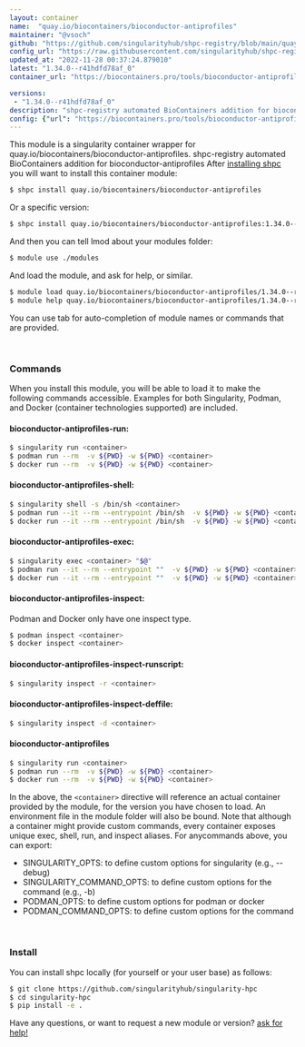 ```yaml
---
layout: container
name:  "quay.io/biocontainers/bioconductor-antiprofiles"
maintainer: "@vsoch"
github: "https://github.com/singularityhub/shpc-registry/blob/main/quay.io/biocontainers/bioconductor-antiprofiles/container.yaml"
config_url: "https://raw.githubusercontent.com/singularityhub/shpc-registry/main/quay.io/biocontainers/bioconductor-antiprofiles/container.yaml"
updated_at: "2022-11-28 00:37:24.879010"
latest: "1.34.0--r41hdfd78af_0"
container_url: "https://biocontainers.pro/tools/bioconductor-antiprofiles"

versions:
 - "1.34.0--r41hdfd78af_0"
description: "shpc-registry automated BioContainers addition for bioconductor-antiprofiles"
config: {"url": "https://biocontainers.pro/tools/bioconductor-antiprofiles", "maintainer": "@vsoch", "description": "shpc-registry automated BioContainers addition for bioconductor-antiprofiles", "latest": {"1.34.0--r41hdfd78af_0": "sha256:c1d2f26b12d11d187420a33f548bba066a13f5c700fda11643f23f93a65481dc"}, "tags": {"1.34.0--r41hdfd78af_0": "sha256:c1d2f26b12d11d187420a33f548bba066a13f5c700fda11643f23f93a65481dc"}, "docker": "quay.io/biocontainers/bioconductor-antiprofiles"}
---
```


This module is a singularity container wrapper for quay.io/biocontainers/bioconductor-antiprofiles.
shpc-registry automated BioContainers addition for bioconductor-antiprofiles
After [installing shpc](#install) you will want to install this container module:


```bash
$ shpc install quay.io/biocontainers/bioconductor-antiprofiles
```

Or a specific version:

```bash
$ shpc install quay.io/biocontainers/bioconductor-antiprofiles:1.34.0--r41hdfd78af_0
```

And then you can tell lmod about your modules folder:

```bash
$ module use ./modules
```

And load the module, and ask for help, or similar.

```bash
$ module load quay.io/biocontainers/bioconductor-antiprofiles/1.34.0--r41hdfd78af_0
$ module help quay.io/biocontainers/bioconductor-antiprofiles/1.34.0--r41hdfd78af_0
```

You can use tab for auto-completion of module names or commands that are provided.

<br>

### Commands

When you install this module, you will be able to load it to make the following commands accessible.
Examples for both Singularity, Podman, and Docker (container technologies supported) are included.

#### bioconductor-antiprofiles-run:

```bash
$ singularity run <container>
$ podman run --rm  -v ${PWD} -w ${PWD} <container>
$ docker run --rm  -v ${PWD} -w ${PWD} <container>
```

#### bioconductor-antiprofiles-shell:

```bash
$ singularity shell -s /bin/sh <container>
$ podman run --it --rm --entrypoint /bin/sh  -v ${PWD} -w ${PWD} <container>
$ docker run --it --rm --entrypoint /bin/sh  -v ${PWD} -w ${PWD} <container>
```

#### bioconductor-antiprofiles-exec:

```bash
$ singularity exec <container> "$@"
$ podman run --it --rm --entrypoint ""  -v ${PWD} -w ${PWD} <container> "$@"
$ docker run --it --rm --entrypoint ""  -v ${PWD} -w ${PWD} <container> "$@"
```

#### bioconductor-antiprofiles-inspect:

Podman and Docker only have one inspect type.

```bash
$ podman inspect <container>
$ docker inspect <container>
```

#### bioconductor-antiprofiles-inspect-runscript:

```bash
$ singularity inspect -r <container>
```

#### bioconductor-antiprofiles-inspect-deffile:

```bash
$ singularity inspect -d <container>
```



#### bioconductor-antiprofiles

```bash
$ singularity run <container>
$ podman run --rm  -v ${PWD} -w ${PWD} <container>
$ docker run --rm  -v ${PWD} -w ${PWD} <container>
```


In the above, the `<container>` directive will reference an actual container provided
by the module, for the version you have chosen to load. An environment file in the
module folder will also be bound. Note that although a container
might provide custom commands, every container exposes unique exec, shell, run, and
inspect aliases. For anycommands above, you can export:

 - SINGULARITY_OPTS: to define custom options for singularity (e.g., --debug)
 - SINGULARITY_COMMAND_OPTS: to define custom options for the command (e.g., -b)
 - PODMAN_OPTS: to define custom options for podman or docker
 - PODMAN_COMMAND_OPTS: to define custom options for the command

<br>

### Install

You can install shpc locally (for yourself or your user base) as follows:

```bash
$ git clone https://github.com/singularityhub/singularity-hpc
$ cd singularity-hpc
$ pip install -e .
```

Have any questions, or want to request a new module or version? [ask for help!](https://github.com/singularityhub/singularity-hpc/issues)